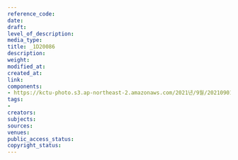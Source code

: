 ```yaml
---
reference_code: 
date: 
draft: 
level_of_description: 
media_type: 
title: _1D20086
description: 
weight: 
modified_at: 
created_at: 
link: 
components:
- https://kctu-photo.s3.ap-northeast-2.amazonaws.com/2021년/9월/20210901_민주노총+대국회+요구+기자회견/_1D20086.jpg
tags:
- 
creators: 
subjects: 
sources: 
venues: 
public_access_status: 
copyright_status: 
---
```

